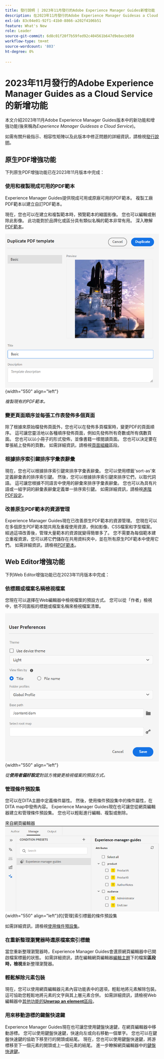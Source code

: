 ```yaml
---
title: 發行說明 | 2023年11月發行的Adobe Experience Manager Guides新增功能
description: 在2023年11月發行的Adobe Experience Manager Guidesas a Cloud Service中瞭解新功能和增強功能。
exl-id: 83c04e01-92f1-41b0-8866-a202f4106b51
feature: What's New
role: Leader
source-git-commit: 6d8c01f20f7b59fed92c404561b647d9ebecb050
workflow-type: tm+mt
source-wordcount: '803'
ht-degree: 0%

---
```


# 2023年11月發行的Adobe Experience Manager Guides as a Cloud Service的新增功能

本文介紹2023年11月Adobe Experience Manager Guides版本中的新功能和增強功能(後來稱為&#x200B;*Experience Manager Guidesas a Cloud Service*)。

如需有關升級指示、相容性矩陣以及此版本中修正問題的詳細資訊，請檢視[發行說明](release-notes-2023-11-0.md)。

## 原生PDF增強功能

下列原生PDF增強功能已在2023年11月版本中完成：

### 使用和複製現成可用的PDF範本

Experience Manager Guides提供現成可用或原廠可用的PDF範本。 複製工廠PDF範本以建立自訂PDF範本。

現在，您也可以在建立和複製範本時，預覽範本的縮圖影像。 您也可以編輯或刪除此影像。 此功能對於品牌化或區分具有類似名稱的範本非常有用。
深入瞭解[PDF範本](../native-pdf/pdf-template.md)。

![重複PDF範本對話方塊](assets/duplicate-template.png){width="550" align="left"}

*複製現有的PDF範本。*


### 變更頁面順序並每張工作表發佈多個頁面

除了根據來原始檔發佈頁面外，您也可以在發佈多頁檔案時，變更PDF的頁面順序。  這可讓您靈活地以各種順序發佈頁面，例如先發佈所有奇數或所有偶數頁面。 您也可以以小冊子的形式發佈，並像書籍一樣閱讀頁面。 您也可以決定要在單張紙上發佈的頁數。 如需詳細資訊，請檢視[頁面組織](../native-pdf/components-pdf-template.md#page-organization)區段。

### 根據排序索引鍵排序字彙表辭彙

現在，您也可以根據排序索引鍵來排序字彙表辭彙。 您可以使用標籤&#39;sort-as&#39;來定義辭彙表的排序索引鍵。 然後，您可以根據排序索引鍵來排序它們，以取代詞語。 這可讓您根據不同語言中使用的辭彙來排序字彙表辭彙。 您也可以為具有片語或一組字詞的辭彙表辭彙定義單一排序索引鍵。
如需詳細資訊，請檢視[進階PDF設定](../native-pdf/components-pdf-template.md#advanced-pdf-settings)。


### 改善原生PDF範本的資源管理

Experience Manager Guides現在已改善原生PDF範本的資源管理。 您現在可以在多個原生PDF範本間共用及重複使用資源，例如影像、CSS檔案和字型檔案。 經過這項改善後，管理大量範本的資源就變得簡單多了。 您不需要為每個範本建立重複資源，您可以將它們儲存在共用資料夾中，並在所有原生PDF範本中使用它們。
如需詳細資訊，請檢視[PDF範本](../native-pdf/pdf-template.md)。

## Web Editor增強功能

下列Web Editor增強功能已在2023年11月版本中完成：


### 依標題或檔案名稱檢視檔案

您現在可以選擇在Web編輯器中檢視檔案的預設方式。 您可以從「作者」檢視中，依不同面板的標題或檔案名稱來檢視檔案清單。

![使用者偏好設定對話方塊](assets/user-preferences-2311.png){width="550" align="left"}

*從&#x200B;**使用者偏好設定**&#x200B;對話方塊變更檢視檔案的預設方式。*


### 管理條件預設集

您可以在DITA主題中定義條件屬性。 然後，使用條件預設集中的條件屬性，在DITA map中發佈內容。 Experience Manager Guides現在也可讓您從網頁編輯器建立和管理條件預設集。 您也可以輕鬆進行編輯、複製或刪除。

來自網頁編輯器![&#128279;](assets/web-editor-manage-condition-presets.png){width="550" align="left"}的[管理]索引標籤的條件預設集

如需詳細資訊，請檢視[使用條件預設集](../user-guide/generate-output-use-condition-presets.md)。

### 在重新整理瀏覽器時還原檔案索引標籤

當您重新整理瀏覽器時，Experience Manager Guides會還原網頁編輯器中已開啟檔案標籤的狀態。 如需詳細資訊，請在編輯網頁編輯器[編輯主題](../user-guide/web-editor-edit-topics.md)下的檔案&#x200B;**區段時，檢視**&#x200B;重新整理瀏覽器。

### 輕鬆解除元素包裝

現在，您可以使用網頁編輯器元素內容功能表中的選項，輕鬆地將元素解除包裝。 這可協助您輕鬆地將元素的文字與其上層元素合併。
如需詳細資訊，請檢視Web編輯器中[其他功能的&#x200B;**Unwrap an element**&#x200B;區段](../user-guide/web-editor-other-features.md)。

### 用來移動游標的鍵盤快速鍵

Experience Manager Guides現在也可讓您使用鍵盤快速鍵，在網頁編輯器中移動游標。 您可以使用鍵盤快速鍵，快速向左或向右移動一個單字。 您也可以在鍵盤快速鍵的協助下移至行的開頭或結尾。
現在，您也可以使用鍵盤快速鍵，將游標移至下一個元素的開頭或上一個元素的結尾。
進一步瞭解網頁編輯器中的[鍵盤快速鍵](../user-guide/web-editor-keyboard-shortcuts.md)。
